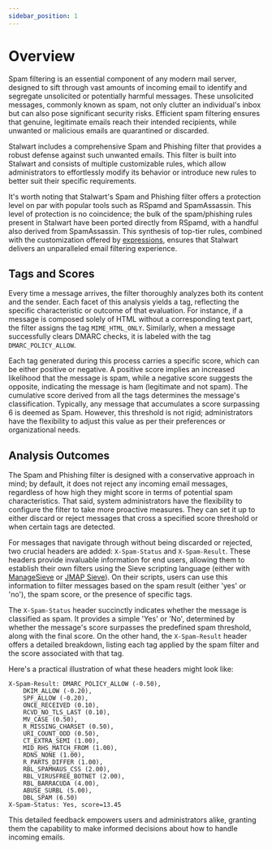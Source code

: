 ```yaml
---
sidebar_position: 1
---
```


# Overview

Spam filtering is an essential component of any modern mail server, designed to sift through vast amounts of incoming email to identify and segregate unsolicited or potentially harmful messages. These unsolicited messages, commonly known as spam, not only clutter an individual's inbox but can also pose significant security risks. Efficient spam filtering ensures that genuine, legitimate emails reach their intended recipients, while unwanted or malicious emails are quarantined or discarded.

Stalwart includes a comprehensive Spam and Phishing filter that provides a robust defense against such unwanted emails. This filter is built into Stalwart and consists of multiple customizable rules, which allow administrators to effortlessly modify its behavior or introduce new rules to better suit their specific requirements. 

It's worth noting that Stalwart's Spam and Phishing filter offers a protection level on par with popular tools such as RSpamd and SpamAssassin. This level of protection is no coincidence; the bulk of the spam/phishing rules present in Stalwart have been ported directly from RSpamd, with a handful also derived from SpamAssassin. This synthesis of top-tier rules, combined with the customization offered by [expressions](/docs/configuration/expressions/overview), ensures that Stalwart delivers an unparalleled email filtering experience.

## Tags and Scores

Every time a message arrives, the filter thoroughly analyzes both its content and the sender. Each facet of this analysis yields a tag, reflecting the specific characteristic or outcome of that evaluation. For instance, if a message is composed solely of HTML without a corresponding text part, the filter assigns the tag `MIME_HTML_ONLY`. Similarly, when a message successfully clears DMARC checks, it is labeled with the tag `DMARC_POLICY_ALLOW`.

Each tag generated during this process carries a specific score, which can be either positive or negative. A positive score implies an increased likelihood that the message is spam, while a negative score suggests the opposite, indicating the message is ham (legitimate and not spam). The cumulative score derived from all the tags determines the message's classification. Typically, any message that accumulates a score surpassing 6 is deemed as Spam. However, this threshold is not rigid; administrators have the flexibility to adjust this value as per their preferences or organizational needs.

## Analysis Outcomes

The Spam and Phishing filter is designed with a conservative approach in mind; by default, it does not reject any incoming email messages, regardless of how high they might score in terms of potential spam characteristics. That said, system administrators have the flexibility to configure the filter to take more proactive measures. They can set it up to either discard or reject messages that cross a specified score threshold or when certain tags are detected.

For messages that navigate through without being discarded or rejected, two crucial headers are added: `X-Spam-Status` and `X-Spam-Result`. These headers provide invaluable information for end users, allowing them to establish their own filters using the Sieve scripting language (either with [ManageSieve](/docs/sieve/managesieve) or [JMAP Sieve](/docs/sieve/jmap)). On their scripts, users can use this information to filter messages based on the spam result (either 'yes' or 'no'), the spam score, or the presence of specific tags.

The `X-Spam-Status` header succinctly indicates whether the message is classified as spam. It provides a simple 'Yes' or 'No', determined by whether the message's score surpasses the predefined spam threshold, along with the final score. On the other hand, the `X-Spam-Result` header offers a detailed breakdown, listing each tag applied by the spam filter and the score associated with that tag.

Here's a practical illustration of what these headers might look like:

```
X-Spam-Result: DMARC_POLICY_ALLOW (-0.50),
	DKIM_ALLOW (-0.20),
	SPF_ALLOW (-0.20),
	ONCE_RECEIVED (0.10),
	RCVD_NO_TLS_LAST (0.10),
	MV_CASE (0.50),
	R_MISSING_CHARSET (0.50),
	URI_COUNT_ODD (0.50),
	CT_EXTRA_SEMI (1.00),
	MID_RHS_MATCH_FROM (1.00),
	RDNS_NONE (1.00),
	R_PARTS_DIFFER (1.00),
	RBL_SPAMHAUS_CSS (2.00),
	RBL_VIRUSFREE_BOTNET (2.00),
	RBL_BARRACUDA (4.00),
	ABUSE_SURBL (5.00),
	DBL_SPAM (6.50)
X-Spam-Status: Yes, score=13.45
```

This detailed feedback empowers users and administrators alike, granting them the capability to make informed decisions about how to handle incoming emails.
